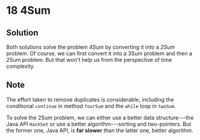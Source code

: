# 18 4Sum

## Solution

Both solutions solve the problem *4Sum* by converting it into a *2Sum* problem.  Of course, we can first convert it into a 3Sum problem and then a 2Sum problem.  But that won't help us from the perspective of time complexity.

## Note

The effort taken to remove duplicates is considerable, including the conditional `continue` in method `fourSum` and the `while` loop in `twoSum`.

To solve the 2Sum problem, we can either use a better data structure---the Java API `HashSet` or use a better algorithm---sorting and two-pointers.  But the former one, Java API, is **far slower** than the latter one, better algorithm.
